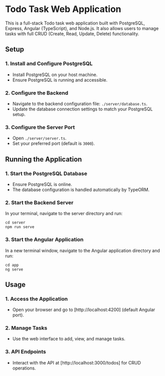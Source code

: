 # Todo Task Web Application

This is a full-stack Todo task web application built with PostgreSQL, Express, Angular (TypeScript), and Node.js. 
It also allows users to manage tasks with full CRUD (Create, Read, Update, Delete) functionality.

## Setup

### 1. Install and Configure PostgreSQL

- Install PostgreSQL on your host machine.
- Ensure PostgreSQL is running and accessible.

### 2. Configure the Backend

- Navigate to the backend configuration file: `./server/database.ts`.
- Update the database connection settings to match your PostgreSQL setup.

### 3. Configure the Server Port

- Open `./server/server.ts`.
- Set your preferred port (default is `3000`).

## Running the Application

### 1. Start the PostgreSQL Database

- Ensure PostgreSQL is online.
- The database configuration is handled automatically by TypeORM.

### 2. Start the Backend Server

In your terminal, navigate to the server directory and run:

    cd server
    npm run serve

### 3. Start the Angular Application

In a new terminal window, navigate to the Angular application directory and run:

    cd app
    ng serve

## Usage

### 1. Access the Application

- Open your browser and go to [http://localhost:4200] (default Angular port).

### 2. Manage Tasks

- Use the web interface to add, view, and manage tasks.

### 3. API Endpoints

- Interact with the API at [http://localhost:3000/todos] for CRUD operations.
